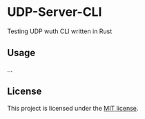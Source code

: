 # UDP-Server-CLI

Testing UDP wuth CLI written in Rust

## Usage

...

## License

This project is licensed under the [MIT license](LICENSE).
